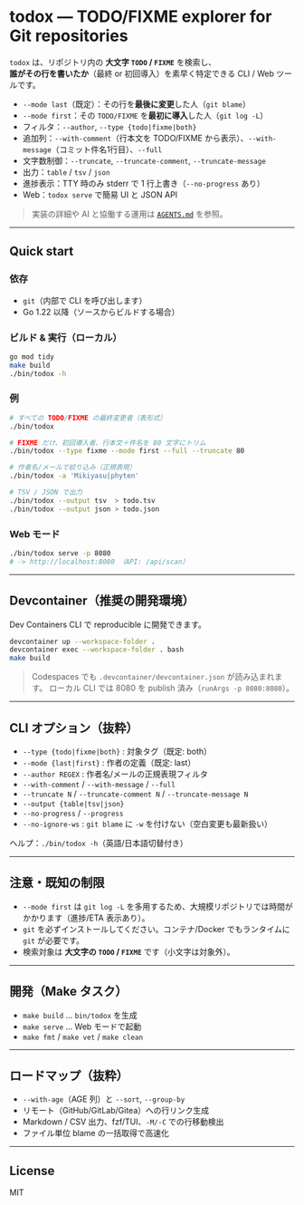 # todox — TODO/FIXME explorer for Git repositories

`todox` は、リポジトリ内の **大文字 `TODO` / `FIXME`** を検索し、  
**誰がその行を書いたか**（最終 or 初回導入）を素早く特定できる CLI / Web ツールです。

- `--mode last`（既定）：その行を**最後に変更**した人（`git blame`）
- `--mode first`：その `TODO/FIXME` を**最初に導入**した人（`git log -L`）
- フィルタ：`--author`, `--type {todo|fixme|both}`
- 追加列：`--with-comment`（行本文を TODO/FIXME から表示）、`--with-message`（コミット件名1行目）、`--full`
- 文字数制御：`--truncate`, `--truncate-comment`, `--truncate-message`
- 出力：`table` / `tsv` / `json`
- 進捗表示：TTY 時のみ stderr で 1 行上書き（`--no-progress` あり）
- Web：`todox serve` で簡易 UI と JSON API

> 実装の詳細や AI と協働する運用は [`AGENTS.md`](./AGENTS.md) を参照。

---

## Quick start

### 依存
- `git`（内部で CLI を呼び出します）
- Go 1.22 以降（ソースからビルドする場合）

### ビルド & 実行（ローカル）
```bash
go mod tidy
make build
./bin/todox -h
```

### 例

```bash
# すべての TODO/FIXME の最終変更者（表形式）
./bin/todox

# FIXME だけ、初回導入者、行本文＋件名を 80 文字にトリム
./bin/todox --type fixme --mode first --full --truncate 80

# 作者名/メールで絞り込み（正規表現）
./bin/todox -a 'Mikiyasu|phyten'

# TSV / JSON で出力
./bin/todox --output tsv  > todo.tsv
./bin/todox --output json > todo.json
```

### Web モード

```bash
./bin/todox serve -p 8080
# -> http://localhost:8080 （API: /api/scan）
```

---

## Devcontainer（推奨の開発環境）

Dev Containers CLI で reproducible に開発できます。

```bash
devcontainer up --workspace-folder .
devcontainer exec --workspace-folder . bash
make build
```

> Codespaces でも `.devcontainer/devcontainer.json` が読み込まれます。
> ローカル CLI では 8080 を publish 済み（`runArgs -p 8080:8080`）。

---

## CLI オプション（抜粋）

* `--type {todo|fixme|both}` : 対象タグ（既定: both）
* `--mode {last|first}` : 作者の定義（既定: last）
* `--author REGEX` : 作者名/メールの正規表現フィルタ
* `--with-comment` / `--with-message` / `--full`
* `--truncate N` / `--truncate-comment N` / `--truncate-message N`
* `--output {table|tsv|json}`
* `--no-progress` / `--progress`
* `--no-ignore-ws` : `git blame` に `-w` を付けない（空白変更も最新扱い）

ヘルプ：`./bin/todox -h`（英語/日本語切替付き）

---

## 注意・既知の制限

* `--mode first` は `git log -L` を多用するため、大規模リポジトリでは時間がかかります（進捗/ETA 表示あり）。
* `git` を必ずインストールしてください。コンテナ/Docker でもランタイムに `git` が必要です。
* 検索対象は **大文字の `TODO` / `FIXME`** です（小文字は対象外）。

---

## 開発（Make タスク）

* `make build` … `bin/todox` を生成
* `make serve` … Web モードで起動
* `make fmt` / `make vet` / `make clean`

---

## ロードマップ（抜粋）

* `--with-age`（AGE 列）と `--sort`, `--group-by`
* リモート（GitHub/GitLab/Gitea）への行リンク生成
* Markdown / CSV 出力、fzf/TUI、`-M/-C` での行移動検出
* ファイル単位 blame の一括取得で高速化

---

## License

MIT

